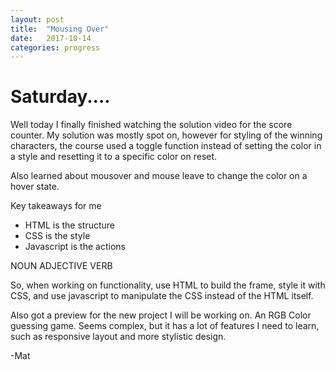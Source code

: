 ```yaml
---
layout: post
title:  "Mousing Over"
date:   2017-10-14
categories: progress
---
```

# Saturday....

Well today I finally finished watching the solution video for the score counter. My solution was mostly spot on, however for styling of the winning characters, the course used a toggle function instead of setting the color in a style and resetting it to a specific color on reset.

Also learned about mousover and mouse leave to change the color on a hover state.

Key takeaways for me

* HTML is the structure
* CSS is the style
* Javascript is the actions

NOUN ADJECTIVE VERB

So, when working on functionality, use HTML to build the frame, style it with CSS, and use javascript to manipulate the CSS instead of the HTML itself.

Also got a preview for the new project I will be working on. An RGB Color guessing game. Seems complex, but it has a lot of features I need to learn, such as responsive layout and more stylistic design.

-Mat